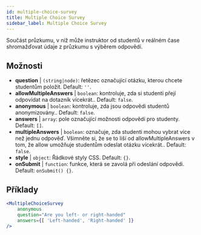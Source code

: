 ```yaml
---
id: multiple-choice-survey 
title: Multiple Choice Survey
sidebar_label: Multiple Choice Survey
---
```


Součást průzkumu, v níž může instruktor od studentů v reálném čase shromažďovat údaje z průzkumu s výběrem odpovědí.

## Možnosti

* __question__ | `(string|node)`: řetězec označující otázku, kterou chcete studentům položit. Default: `''`.
* __allowMultipleAnswers__ | `boolean`: kontroluje, zda si studenti přejí odpovídat na dotazník vícekrát.. Default: `false`.
* __anonymous__ | `boolean`: kontroluje, zda jsou odpovědi studentů anonymizovány.. Default: `false`.
* __answers__ | `array`: pole označující možnosti odpovědí pro studenty. Default: `[]`.
* __multipleAnswers__ | `boolean`: označuje, zda studenti mohou vybrat více než jednu odpověď. Všimněte si, že se to liší od allowMultipleAnswers v tom, že allow umožňuje studentům odeslat otázku vícekrát.. Default: `false`.
* __style__ | `object`: Řádkové styly CSS. Default: `{}`.
* __onSubmit__ | `function`: funkce, která se zavolá při odeslání odpovědi. Default: `onSubmit() {}`.


## Příklady

```jsx live
<MultipleChoiceSurvey
    anonymous
    question="Are you left- or right-handed"
    answers={[ 'Left-handed', 'Right-handed' ]}
/>
```

